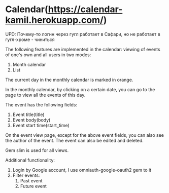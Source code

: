 # Calendar(https://calendar-kamil.herokuapp.com/)

UPD:
Почему-то логин через гугл работает в Сафари, но не работает в гугл-хроме - чиниться

The following features are implemented in the calendar: viewing of events of one's own and all users in two modes:
1. Month calendar
2. List 

The current day in the monthly calendar is marked in orange.

In the monthly calendar, by clicking on a certain date, you can go to the page to view all the events of this day.

The event has the following fields:
1. Event title(title)
2. Event body(body)
3. Event start time(start_time)

On the event view page, except for the above event fields, you can also see the author of the event. The event can also be edited and deleted.

Gem slim is used for all views.

Additional functionality:
1. Login by Google account, I use omniauth-google-oauth2 gem to it
2. Filter events: 
    1. Past event
    2. Future event